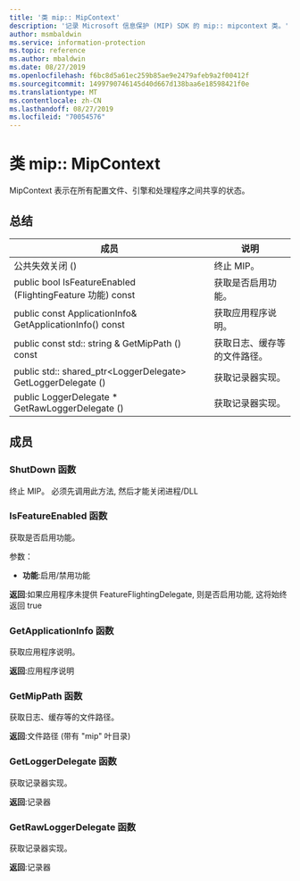 ```yaml
---
title: '类 mip:: MipContext'
description: '记录 Microsoft 信息保护 (MIP) SDK 的 mip:: mipcontext 类。'
author: msmbaldwin
ms.service: information-protection
ms.topic: reference
ms.author: mbaldwin
ms.date: 08/27/2019
ms.openlocfilehash: f6bc8d5a61ec259b85ae9e2479afeb9a2f00412f
ms.sourcegitcommit: 1499790746145d40d667d138baa6e18598421f0e
ms.translationtype: MT
ms.contentlocale: zh-CN
ms.lasthandoff: 08/27/2019
ms.locfileid: "70054576"
---
```

# <a name="class-mipmipcontext"></a>类 mip:: MipContext 
MipContext 表示在所有配置文件、引擎和处理程序之间共享的状态。
  
## <a name="summary"></a>总结
 成员                        | 说明                                
--------------------------------|---------------------------------------------
公共失效关闭 ()  |  终止 MIP。
public bool IsFeatureEnabled (FlightingFeature 功能) const  |  获取是否启用功能。
public const ApplicationInfo& GetApplicationInfo() const  |  获取应用程序说明。
public const std:: string & GetMipPath () const  |  获取日志、缓存等的文件路径。
public std:: shared_ptr\<LoggerDelegate\> GetLoggerDelegate ()  |  获取记录器实现。
public LoggerDelegate * GetRawLoggerDelegate ()  |  获取记录器实现。
  
## <a name="members"></a>成员
  
### <a name="shutdown-function"></a>ShutDown 函数
终止 MIP。
必须先调用此方法, 然后才能关闭进程/DLL
  
### <a name="isfeatureenabled-function"></a>IsFeatureEnabled 函数
获取是否启用功能。

参数：  
* **功能**:启用/禁用功能



  
**返回**:如果应用程序未提供 FeatureFlightingDelegate, 则是否启用功能, 这将始终返回 true
  
### <a name="getapplicationinfo-function"></a>GetApplicationInfo 函数
获取应用程序说明。

  
**返回**:应用程序说明
  
### <a name="getmippath-function"></a>GetMipPath 函数
获取日志、缓存等的文件路径。

  
**返回**:文件路径 (带有 "mip" 叶目录)
  
### <a name="getloggerdelegate-function"></a>GetLoggerDelegate 函数
获取记录器实现。

  
**返回**:记录器
  
### <a name="getrawloggerdelegate-function"></a>GetRawLoggerDelegate 函数
获取记录器实现。

  
**返回**:记录器